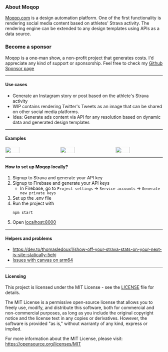 ### About Moqop
[Moqop.com](https://moqop.com) is a design automation platform. 
One of the first functionality is rendering social media content based on athletes' Strava activity. 
The rendering engine can be extended to any design templates using APIs as a data source. 

### Become a sponsor
Moqop is a one-man show, a non-profit project that generates costs. I'd appreciate any kind of support or sponsorship. Feel free to check my [Github Sponsor page](https://github.com/sponsors/milangladis)

---

#### Use cases
- Generate an Instagram story or post based on the athlete's Strava activity
- WIP contains rendering Twitter's Tweets as an image that can be shared on other social media platforms. 
- Idea: Generate ads content via API for any resolution based on dynamic data and generated design templates

---

#### Examples
<div style="display: flex; justify-content: space-between;">
<img src="https://moqop.com/_next/image?url=%2Fimages%2Fexamples%2F3.jpg&w=640&q=75" width="30%">
<img src="https://moqop.com/_next/image?url=%2Fimages%2Fexamples%2F4.jpg&w=640&q=75" width="30%">
<img src="https://moqop.com/_next/image?url=%2Fimages%2Fexamples%2F1.jpg&w=640&q=75" width="30%">
</div>

---

#### How to set up Moqop locally?
1. Signup to Strava and generate your API key
2. Signup to Firebase and generate your API keys
    - In Firebase, go to `Project settings` → `Service accounts` → `Generate new private keys`
3. Set up the .env file
4. Run the project with 
    ```bash
    npm start
    ```
5. Open [localhost:8000](http://localhost:8000)

---

#### Helpers and problems
- https://dev.to/thomasledoux1/show-off-your-strava-stats-on-your-next-js-site-statically-5ehj
- [Issues with canvas on arm64](https://github.com/Automattic/node-canvas/blob/master/Readme.md)

---

#### Licensing
This project is licensed under the MIT License - see the [LICENSE](LICENSE) file for details. 

The MIT License is a permissive open-source license that allows you to freely use, modify, and distribute this software, both for commercial and non-commercial purposes, as long as you include the original copyright notice and the license text in any copies or derivatives. However, the software is provided "as is," without warranty of any kind, express or implied. 

For more information about the MIT License, please visit: https://opensource.org/licenses/MIT
